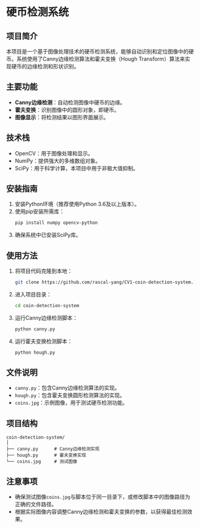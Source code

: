 # 硬币检测系统

## 项目简介
本项目是一个基于图像处理技术的硬币检测系统，能够自动识别和定位图像中的硬币。系统使用了Canny边缘检测算法和霍夫变换（Hough Transform）算法来实现硬币的边缘检测和形状识别。

## 主要功能
- **Canny边缘检测**：自动检测图像中硬币的边缘。
- **霍夫变换**：识别图像中的圆形对象，即硬币。
- **图像显示**：将检测结果以图形界面展示。

## 技术栈
- OpenCV：用于图像处理和显示。
- NumPy：提供强大的多维数组对象。
- SciPy：用于科学计算，本项目中用于非极大值抑制。

## 安装指南
1. 安装Python环境（推荐使用Python 3.6及以上版本）。
2. 使用pip安装所需库：
   ```bash
   pip install numpy opencv-python
   ```
3. 确保系统中已安装SciPy库。

## 使用方法
1. 将项目代码克隆到本地：
   ```bash
   git clone https://github.com/rascal-yang/CV1-coin-detection-system.git
   ```
2. 进入项目目录：
   ```bash
   cd coin-detection-system
   ```
3. 运行Canny边缘检测脚本：
   ```bash
   python canny.py
   ```
4. 运行霍夫变换检测脚本：
   ```bash
   python hough.py
   ```

## 文件说明
- `canny.py`：包含Canny边缘检测算法的实现。
- `hough.py`：包含霍夫变换圆形检测算法的实现。
- `coins.jpg`：示例图像，用于测试硬币检测功能。

## 项目结构
```
coin-detection-system/
│
├── canny.py      # Canny边缘检测实现
├── hough.py      # 霍夫变换实现
└── coins.jpg     # 测试图像
```

## 注意事项
- 确保测试图像`coins.jpg`与脚本位于同一目录下，或修改脚本中的图像路径为正确的文件路径。
- 根据实际图像内容调整Canny边缘检测和霍夫变换的参数，以获得最佳检测效果。